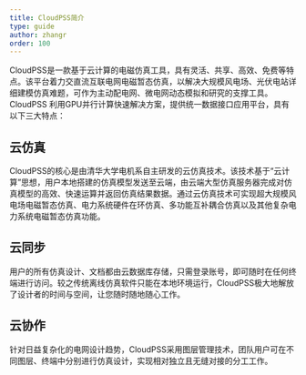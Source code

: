 ```yaml
---
title: CloudPSS简介
type: guide
author: zhangr
order: 100
---
```


CloudPSS是一款基于云计算的电磁仿真工具，具有灵活、共享、高效、免费等特点。该平台着力交直流互联电网电磁暂态仿真，以解决大规模风电场、光伏电站详细建模仿真难题，可作为主动配电网、微电网动态模拟和研究的支撑工具。CloudPSS 利用GPU并行计算快速解决方案，提供统一数据接口应用平台，具有以下三大特点：
## 云仿真
CloudPSS的核心是由清华大学电机系自主研发的云仿真技术。该技术基于“云计算”思想，用户本地搭建的仿真模型发送至云端，由云端大型仿真服务器完成对仿真模型的高效、快速运算并返回仿真结果数据。通过云仿真技术可实现超大规模风电场电磁暂态仿真、电力系统硬件在环仿真、多功能互补耦合仿真以及其他复杂电力系统电磁暂态仿真功能。
## 云同步
用户的所有仿真设计、文档都由云数据库存储，只需登录账号，即可随时在任何终端进行访问。较之传统离线仿真软件只能在本地环境运行，CloudPSS极大地解放了设计者的时间与空间，让您随时随地随心工作。
## 云协作
针对日益复杂化的电网设计趋势，CloudPSS采用图层管理技术，团队用户可在不同图层、终端中分别进行仿真设计，实现相对独立且无缝对接的分工工作。
